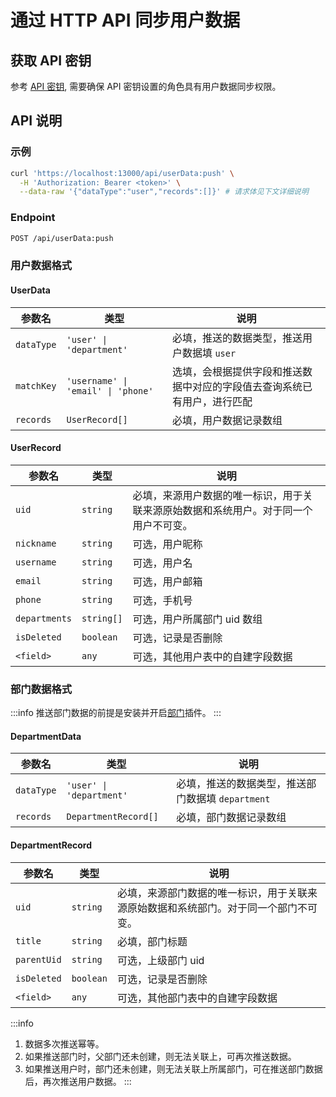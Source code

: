# 通过 HTTP API 同步用户数据

## 获取 API 密钥

参考 [API 密钥](/auth-verification/api-keys), 需要确保 API 密钥设置的角色具有用户数据同步权限。

## API 说明

### 示例

```bash
curl 'https://localhost:13000/api/userData:push' \
  -H 'Authorization: Bearer <token>' \
  --data-raw '{"dataType":"user","records":[]}' # 请求体见下文详细说明
```

### Endpoint

```bash
POST /api/userData:push
```

### 用户数据格式

#### UserData

| 参数名     | 类型                               | 说明                                                                     |
| ---------- | ---------------------------------- | ------------------------------------------------------------------------ |
| `dataType` | `'user' \| 'department'`           | 必填，推送的数据类型，推送用户数据填 `user`                              |
| `matchKey` | `'username' \| 'email' \| 'phone'` | 选填，会根据提供字段和推送数据中对应的字段值去查询系统已有用户，进行匹配 |
| `records`  | `UserRecord[]`                     | 必填，用户数据记录数组                                                   |

#### UserRecord

| 参数名        | 类型       | 说明                                                                                 |
| ------------- | ---------- | ------------------------------------------------------------------------------------ |
| `uid`         | `string`   | 必填，来源用户数据的唯一标识，用于关联来源原始数据和系统用户。对于同一个用户不可变。 |
| `nickname`    | `string`   | 可选，用户昵称                                                                       |
| `username`    | `string`   | 可选，用户名                                                                         |
| `email`       | `string`   | 可选，用户邮箱                                                                       |
| `phone`       | `string`   | 可选，手机号                                                                         |
| `departments` | `string[]` | 可选，用户所属部门 uid 数组                                                          |
| `isDeleted`   | `boolean`  | 可选，记录是否删除                                                                   |
| `<field>`     | `any`      | 可选，其他用户表中的自建字段数据                                                     |

### 部门数据格式

:::info
推送部门数据的前提是安装并开启[部门](../../departments)插件。
:::

#### DepartmentData

| 参数名     | 类型                     | 说明                                              |
| ---------- | ------------------------ | ------------------------------------------------- |
| `dataType` | `'user' \| 'department'` | 必填，推送的数据类型，推送部门数据填 `department` |
| `records`  | `DepartmentRecord[]`     | 必填，部门数据记录数组                            |

#### DepartmentRecord

| 参数名      | 类型      | 说明                                                                                 |
| ----------- | --------- | ------------------------------------------------------------------------------------ |
| `uid`       | `string`  | 必填，来源部门数据的唯一标识，用于关联来源原始数据和系统部门。对于同一个部门不可变。 |
| `title`     | `string`  | 必填，部门标题                                                                       |
| `parentUid` | `string`  | 可选，上级部门 uid                                                                   |
| `isDeleted` | `boolean` | 可选，记录是否删除                                                                   |
| `<field>`   | `any`     | 可选，其他部门表中的自建字段数据                                                     |

:::info

1. 数据多次推送幂等。
2. 如果推送部门时，父部门还未创建，则无法关联上，可再次推送数据。
3. 如果推送用户时，部门还未创建，则无法关联上所属部门，可在推送部门数据后，再次推送用户数据。
   :::
